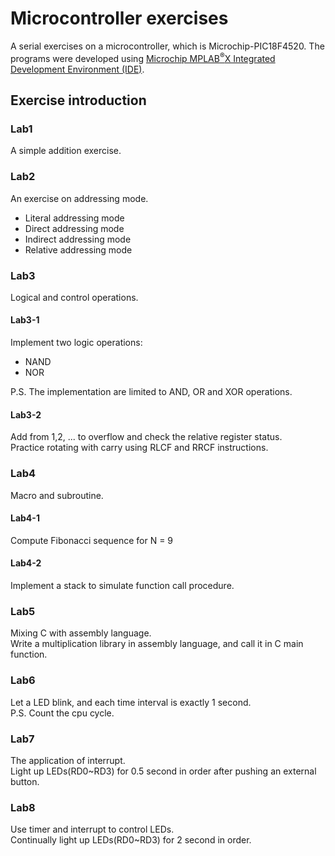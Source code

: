 # Microcontroller exercises
A serial exercises on a microcontroller, which is Microchip-PIC18F4520. The programs were developed using [Microchip MPLAB<sup>&reg;</sup>X Integrated Development Environment (IDE)](https://www.microchip.com/mplab/mplab-x-ide).
## Exercise introduction
### Lab1
A simple addition exercise.
### Lab2
An exercise on addressing mode.
- Literal addressing mode
- Direct addressing mode
- Indirect addressing mode
- Relative addressing mode
### Lab3 
Logical and control operations.
#### Lab3-1
Implement two logic operations: 
- NAND
- NOR  

P.S. The implementation are limited to AND, OR and XOR operations. 
#### Lab3-2
Add from 1,2, ... to overflow and check the relative register status.  
Practice rotating with carry using RLCF and RRCF instructions.
### Lab4
Macro and subroutine.
#### Lab4-1
Compute Fibonacci sequence for N = 9
#### Lab4-2
Implement a stack to simulate function call procedure.
### Lab5
Mixing C with assembly language.  
Write a multiplication library in assembly language, and call it in C main function.
### Lab6
Let a LED blink, and each time interval is exactly 1 second.  
P.S. Count the cpu cycle.
### Lab7
The application of interrupt.   
Light up LEDs(RD0~RD3) for 0.5 second in order after pushing an external button.
### Lab8
Use timer and interrupt to control LEDs.  
Continually light up LEDs(RD0~RD3) for 2 second in order. 